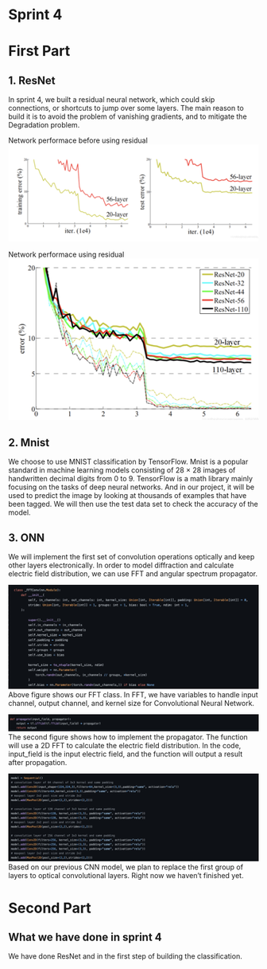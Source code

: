 Sprint 4 
== 
# First Part
## 1. ResNet  
In sprint 4, we built a residual neural network, which could skip connections, or shortcuts to jump over some layers. The main reason to build it is to avoid the problem of vanishing gradients, and to mitigate the Degradation problem.  

Network performace before using residual
![image](https://github.com/ChujunQi/EC601_photonics_image_processor/blob/main/Sprint%204/performance%20before%20using%20resnet.png)  

Network performace using residual
![image](https://github.com/ChujunQi/EC601_photonics_image_processor/blob/main/Sprint%204/performance%20using%20resnet.png)  

## 2. Mnist  
We choose to use MNIST classification by TensorFlow. Mnist is a popular standard in machine learning models consisting of 28 × 28 images of handwritten decimal digits from 0 to 9. TensorFlow is a math library mainly focusing on the tasks of deep neural networks. And in our project, it will be used to predict the image by looking at thousands of examples that have been tagged. We will then use the test data set to check the accuracy of the model.

## 3. ONN
We will implement the first set of convolution operations optically and keep other layers electronically. In order to model diffraction and calculate electric field distribution, we can use FFT and angular spectrum propagator.

![image](https://github.com/ChujunQi/EC601_photonics_image_processor/blob/main/Sprint%204/FFT.png)
Above figure shows our FFT class. In FFT, we have variables to handle input channel, output channel, and kernel size for Convolutional Neural Network. 

![image](https://github.com/ChujunQi/EC601_photonics_image_processor/blob/main/Sprint%204/propagate.png)
The second figure shows how to implement the propagator. The function will use a 2D FFT to calculate the electric field distribution. In the code, input_field is the input electric field, and the function will output a result after propagation. 

![image](https://github.com/ChujunQi/EC601_photonics_image_processor/blob/main/Sprint%204/layers.png)
Based on our previous CNN model, we plan to replace the first group of layers to optical convolutional layers. Right now we haven’t finished yet.

# Second Part
## What we have done in sprint 4  
We have done ResNet and in the first step of building the classification.

